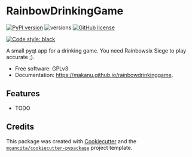 # RainbowDrinkingGame


[![PyPI version](https://badge.fury.io/py/rainbowdrinkinggame.svg)](https://badge.fury.io/py/rainbowdrinkinggame)
![versions](https://img.shields.io/pypi/pyversions/rainbowdrinkinggame.svg)
[![GitHub license](https://img.shields.io/github/license/makanu/rainbowdrinkinggame.svg)](https://github.com/makanu/rainbowdrinkinggame/blob/main/LICENSE)


[![Code style: black](https://img.shields.io/badge/code%20style-black-000000.svg)](https://github.com/psf/black)


A small pyqt app for a drinking game. You need Rainbowsix Siege to play accurate ;).


- Free software: GPLv3
- Documentation: https://makanu.github.io/rainbowdrinkinggame.


## Features

* TODO

## Credits


This package was created with [Cookiecutter](https://github.com/audreyr/cookiecutter) and the [`mgancita/cookiecutter-pypackage`](https://mgancita.github.io/cookiecutter-pypackage/) project template.
